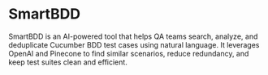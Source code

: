 # SmartBDD
SmartBDD is an AI-powered tool that helps QA teams search, analyze, and deduplicate Cucumber BDD test cases using natural language. It leverages OpenAI and Pinecone to find similar scenarios, reduce redundancy, and keep test suites clean and efficient.
